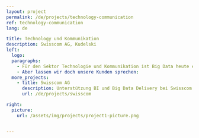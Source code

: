 ```yaml
---
layout: project
permalink: /de/projects/technology-communication
ref: technology-communication
lang: de

title: Technology und Kommunikation
description: Swisscom AG, Kudelski
left:
  logo:
  paragraphs:
    - Für den Sektor Technologie und Kommunikation ist Big Data heute ein wichtiger Enabaler und ein wertvolles Asset. Scigility AG hilft Kunden in diesem Sektor Big Data optimal zu nutzen.
    - Aber lassen wir doch unsere Kunden sprechen:
  more_projects:
    - title: Swisscom AG
      description: Unterstützung BI und Big Data Delivery bei Swisscom
      url: /de/projects/swisscom

right:
  picture:
    url: /assets/img/projects/project1-picture.png


---
```

